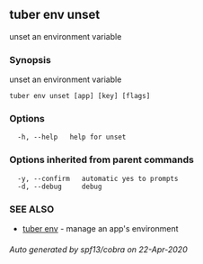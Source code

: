 ## tuber env unset

unset an environment variable

### Synopsis

unset an environment variable

```
tuber env unset [app] [key] [flags]
```

### Options

```
  -h, --help   help for unset
```

### Options inherited from parent commands

```
  -y, --confirm   automatic yes to prompts
  -d, --debug     debug
```

### SEE ALSO

* [tuber env](tuber_env.md)	 - manage an app's environment

###### Auto generated by spf13/cobra on 22-Apr-2020

